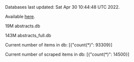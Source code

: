 Databases last updated: Sat Apr 30 10:44:48 UTC 2022. 

Available [here](https://github.com/cbeauhilton/ash-db/releases).


19M	abstracts.db

143M	abstracts_full.db

Current number of items in db:
[{"count(*)": 93309}]

Current number of scraped items in db:
[{"count(*)": 14500}]
